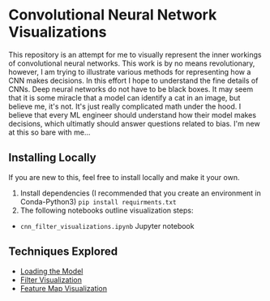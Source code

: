 # Convolutional Neural Network Visualizations 

This repository is an attempt for me to visually represent the inner workings of convolutional neural networks. This work is by no means revolutionary, however, I am trying to illustrate various methods for representing how a CNN makes decisions. In this effort I hope to understand the fine details of CNNs. Deep neural networks do not have to be black boxes. It may seem that it is some miracle that a model can identify a cat in an image, but believe me, it's not. It's just really complicated math under the hood. I believe that every ML engineer should understand how their model makes decisions, which ultimatly should answer questions related to bias. I'm new at this so bare with me...

## Installing Locally

If you are new to this, feel free to install locally and make it your own.
1. Install dependencies (I recommended that you create an environment in Conda-Python3)
`pip install requirments.txt`
2. The following notebooks outline visualization steps:
* `cnn_filter_visualizations.ipynb` Jupyter notebook 


## Techniques Explored

* [Loading the Model](#load_the_model)
* [Filter Visualization](#filter_visualization)
* [Feature Map Visualization](#feature_map_visualization)